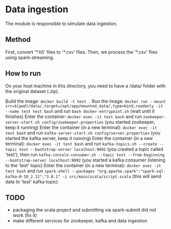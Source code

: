# Data ingestion

The module is responsible to simulate data ingestion.

## Method

First, convert '\*.h5' files to '\*.csv' files. Then, we process the '\*.csv' files using spark-streaming.

## How to run

On your host machine in this directory, you need to have a /data/ folder with the original dataset (.zip). 

Build the image: `docker build -t test .`
Run the image: `docker run --mount src=$(pwd)/data/,target=/opt/app/mounted_data/,type=bind,readonly -it --name test test bash` and run `bash docker-entrypoint.sh` (wait until it finishes)
Enter the container: `docker exec -it test bash` and run `zookeeper-server-start.sh config/zookeeper.properties` (you started zookeeper, keep it running)
Enter the container (in a new terminal): `docker exec -it test bash` and run `kafka-server-start.sh config/server.properties` (you started the kafka server, keep it running)
Enter the container (in a new terminal): `docker exec -it test bash` and run `kafka-topics.sh --create --topic test --bootstrap-server localhost:9092` (you created a topic called 'test'), then run `kafka-console-consumer.sh --topic test --from-beginning --bootstrap-server localhost:9092` (you started a kafka consumer listening to the 'test' topic)
Enter the container (in a new terminal): `docker exec -it test bash` and run `spark-shell --packages "org.apache.spark":"spark-sql-kafka-0-10_2.12":"3.0.1" -i src/main/scala/script.scala` (this will send data to 'test' kafka topic)

## TODO
- packaging the scala project and submitting via spark-submit did not work (fix it)
- make different services for zookeeper, kafka and data ingestion
